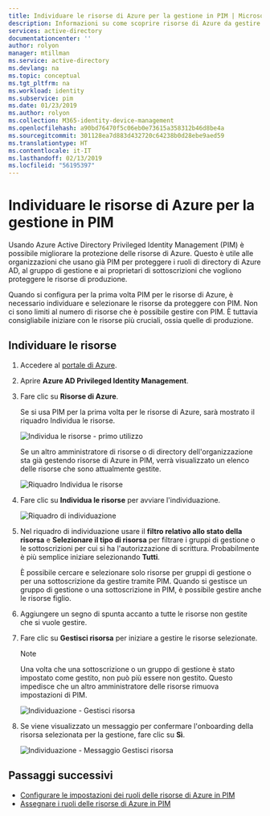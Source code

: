 ```yaml
---
title: Individuare le risorse di Azure per la gestione in PIM | Microsoft Docs
description: Informazioni su come scoprire risorse di Azure da gestire in Azure AD Privileged Identity Management (PIM).
services: active-directory
documentationcenter: ''
author: rolyon
manager: mtillman
ms.service: active-directory
ms.devlang: na
ms.topic: conceptual
ms.tgt_pltfrm: na
ms.workload: identity
ms.subservice: pim
ms.date: 01/23/2019
ms.author: rolyon
ms.collection: M365-identity-device-management
ms.openlocfilehash: a90bd76470f5c06eb0e73615a358312b46d8be4a
ms.sourcegitcommit: 301128ea7d883d432720c64238b0d28ebe9aed59
ms.translationtype: HT
ms.contentlocale: it-IT
ms.lasthandoff: 02/13/2019
ms.locfileid: "56195397"
---
```

# <a name="discover-azure-resources-to-manage-in-pim"></a>Individuare le risorse di Azure per la gestione in PIM

Usando Azure Active Directory Privileged Identity Management (PIM) è possibile migliorare la protezione delle risorse di Azure. Questo è utile alle organizzazioni che usano già PIM per proteggere i ruoli di directory di Azure AD, al gruppo di gestione e ai proprietari di sottoscrizioni che vogliono proteggere le risorse di produzione.

Quando si configura per la prima volta PIM per le risorse di Azure, è necessario individuare e selezionare le risorse da proteggere con PIM. Non ci sono limiti al numero di risorse che è possibile gestire con PIM. È tuttavia consigliabile iniziare con le risorse più cruciali, ossia quelle di produzione.

## <a name="discover-resources"></a>Individuare le risorse

1. Accedere al [portale di Azure](https://portal.azure.com/).

1. Aprire **Azure AD Privileged Identity Management**.

1. Fare clic su **Risorse di Azure**.

    Se si usa PIM per la prima volta per le risorse di Azure, sarà mostrato il riquadro Individua le risorse.

    ![Individua le risorse - primo utilizzo](./media/pim-resource-roles-discover-resources/discover-resources-first-run.png)

    Se un altro amministratore di risorse o di directory dell'organizzazione sta già gestendo risorse di Azure in PIM, verrà visualizzato un elenco delle risorse che sono attualmente gestite.

    ![Riquadro Individua le risorse](./media/pim-resource-roles-discover-resources/discover-resources.png)

1. Fare clic su **Individua le risorse** per avviare l'individuazione.

    ![Riquadro di individuazione](./media/pim-resource-roles-discover-resources/discovery-pane.png)

1. Nel riquadro di individuazione usare il **filtro relativo allo stato della risorsa** e **Selezionare il tipo di risorsa** per filtrare i gruppi di gestione o le sottoscrizioni per cui si ha l'autorizzazione di scrittura. Probabilmente è più semplice iniziare selezionando **Tutti**.

    È possibile cercare e selezionare solo risorse per gruppi di gestione o per una sottoscrizione da gestire tramite PIM. Quando si gestisce un gruppo di gestione o una sottoscrizione in PIM, è possibile gestire anche le risorse figlio.

1. Aggiungere un segno di spunta accanto a tutte le risorse non gestite che si vuole gestire.

1. Fare clic su **Gestisci risorsa** per iniziare a gestire le risorse selezionate.

    > [!NOTE]
    > Una volta che una sottoscrizione o un gruppo di gestione è stato impostato come gestito, non può più essere non gestito. Questo impedisce che un altro amministratore delle risorse rimuova impostazioni di PIM.

    ![Individuazione - Gestisci risorsa](./media/pim-resource-roles-discover-resources/discovery-manage-resource.png)

1. Se viene visualizzato un messaggio per confermare l'onboarding della risorsa selezionata per la gestione, fare clic su **Sì**.

    ![Individuazione - Messaggio Gestisci risorsa](./media/pim-resource-roles-discover-resources/discovery-manage-resource-message.png)

## <a name="next-steps"></a>Passaggi successivi

- [Configurare le impostazioni dei ruoli delle risorse di Azure in PIM](pim-resource-roles-configure-role-settings.md)
- [Assegnare i ruoli delle risorse di Azure in PIM](pim-resource-roles-assign-roles.md)
